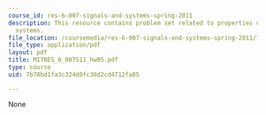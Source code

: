 ```yaml
---
course_id: res-6-007-signals-and-systems-spring-2011
description: This resource contains problem set related to properties of linear, time-invariant
  systems.
file_location: /coursemedia/res-6-007-signals-and-systems-spring-2011/7b78bd1fa3c324d9fc38d2cd4712fa85_MITRES_6_007S11_hw05.pdf
file_type: application/pdf
layout: pdf
title: MITRES_6_007S11_hw05.pdf
type: course
uid: 7b78bd1fa3c324d9fc38d2cd4712fa85

---
```

None